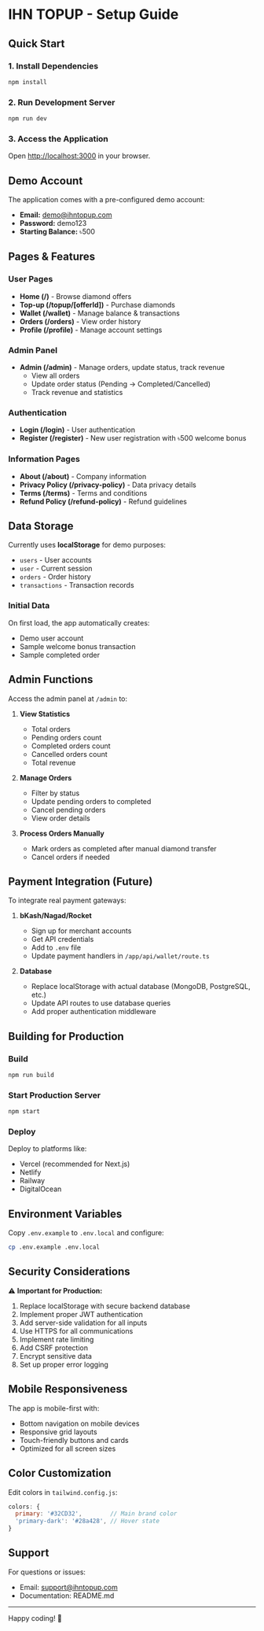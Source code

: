 # IHN TOPUP - Setup Guide

## Quick Start

### 1. Install Dependencies
```bash
npm install
```

### 2. Run Development Server
```bash
npm run dev
```

### 3. Access the Application
Open [http://localhost:3000](http://localhost:3000) in your browser.

## Demo Account

The application comes with a pre-configured demo account:

- **Email:** demo@ihntopup.com
- **Password:** demo123
- **Starting Balance:** ৳500

## Pages & Features

### User Pages
- **Home (/)** - Browse diamond offers
- **Top-up (/topup/[offerId])** - Purchase diamonds
- **Wallet (/wallet)** - Manage balance & transactions
- **Orders (/orders)** - View order history
- **Profile (/profile)** - Manage account settings

### Admin Panel
- **Admin (/admin)** - Manage orders, update status, track revenue
  - View all orders
  - Update order status (Pending → Completed/Cancelled)
  - Track revenue and statistics

### Authentication
- **Login (/login)** - User authentication
- **Register (/register)** - New user registration with ৳500 welcome bonus

### Information Pages
- **About (/about)** - Company information
- **Privacy Policy (/privacy-policy)** - Data privacy details
- **Terms (/terms)** - Terms and conditions
- **Refund Policy (/refund-policy)** - Refund guidelines

## Data Storage

Currently uses **localStorage** for demo purposes:

- `users` - User accounts
- `user` - Current session
- `orders` - Order history
- `transactions` - Transaction records

### Initial Data

On first load, the app automatically creates:
- Demo user account
- Sample welcome bonus transaction
- Sample completed order

## Admin Functions

Access the admin panel at `/admin` to:

1. **View Statistics**
   - Total orders
   - Pending orders count
   - Completed orders count
   - Cancelled orders count
   - Total revenue

2. **Manage Orders**
   - Filter by status
   - Update pending orders to completed
   - Cancel pending orders
   - View order details

3. **Process Orders Manually**
   - Mark orders as completed after manual diamond transfer
   - Cancel orders if needed

## Payment Integration (Future)

To integrate real payment gateways:

1. **bKash/Nagad/Rocket**
   - Sign up for merchant accounts
   - Get API credentials
   - Add to `.env` file
   - Update payment handlers in `/app/api/wallet/route.ts`

2. **Database**
   - Replace localStorage with actual database (MongoDB, PostgreSQL, etc.)
   - Update API routes to use database queries
   - Add proper authentication middleware

## Building for Production

### Build
```bash
npm run build
```

### Start Production Server
```bash
npm start
```

### Deploy
Deploy to platforms like:
- Vercel (recommended for Next.js)
- Netlify
- Railway
- DigitalOcean

## Environment Variables

Copy `.env.example` to `.env.local` and configure:

```bash
cp .env.example .env.local
```

## Security Considerations

⚠️ **Important for Production:**

1. Replace localStorage with secure backend database
2. Implement proper JWT authentication
3. Add server-side validation for all inputs
4. Use HTTPS for all communications
5. Implement rate limiting
6. Add CSRF protection
7. Encrypt sensitive data
8. Set up proper error logging

## Mobile Responsiveness

The app is mobile-first with:
- Bottom navigation on mobile devices
- Responsive grid layouts
- Touch-friendly buttons and cards
- Optimized for all screen sizes

## Color Customization

Edit colors in `tailwind.config.js`:

```js
colors: {
  primary: '#32CD32',        // Main brand color
  'primary-dark': '#28a428', // Hover state
}
```

## Support

For questions or issues:
- Email: support@ihntopup.com
- Documentation: README.md

---

Happy coding! 🚀

